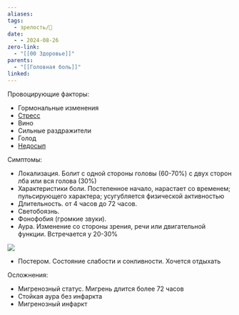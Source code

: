 ```yaml
---
aliases: 
tags:
  - зрелость/🌱
date:
  - - 2024-08-26
zero-link:
  - "[[00 Здоровье]]"
parents:
  - "[[Головная боль]]"
linked:
---
```

Провоцирующие факторы:
- Гормональные изменения
- [Стресс](Стресс.md)
- Вино
- Сильные раздражители
- Голод
- [Недосып](Недосып.md)

Симптомы:
- Локализация. Болит с одной стороны головы (60-70%) с двух сторон лба или вся голова (30%)
- Характеристики боли. Постепенное начало, нарастает со временем; пульсирующего характера; усугубляется физической активностью
- Длительность. от 4 часов до 72 часов.
- Светобоязнь. 
- Фонофобия (громкие звуки).
- Аура. Изменение со стороны зрения, речи или двигательной функции. Встречается у 20-30%

![](Pasted%20image%2020240826223116.png)

- Постером. Состояние слабости и сонливности. Хочется отдыхать

Осложнения:
- Мигренозный статус. Мигрень длится более 72 часов
- Стойкая аура без инфаркта
- Мигренозный инфаркт